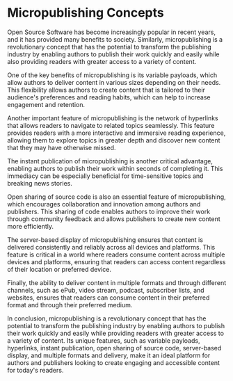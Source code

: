 # Micropublishing Concepts

Open Source Software has become increasingly popular in recent years, and it has provided many benefits to society. Similarly, micropublishing is a revolutionary concept that has the potential to transform the publishing industry by enabling authors to publish their work quickly and easily while also providing readers with greater access to a variety of content.

One of the key benefits of micropublishing is its variable payloads, which allow authors to deliver content in various sizes depending on their needs. This flexibility allows authors to create content that is tailored to their audience's preferences and reading habits, which can help to increase engagement and retention.

Another important feature of micropublishing is the network of hyperlinks that allows readers to navigate to related topics seamlessly. This feature provides readers with a more interactive and immersive reading experience, allowing them to explore topics in greater depth and discover new content that they may have otherwise missed.

The instant publication of micropublishing is another critical advantage, enabling authors to publish their work within seconds of completing it. This immediacy can be especially beneficial for time-sensitive topics and breaking news stories.

Open sharing of source code is also an essential feature of micropublishing, which encourages collaboration and innovation among authors and publishers. This sharing of code enables authors to improve their work through community feedback and allows publishers to create new content more efficiently.

The server-based display of micropublishing ensures that content is delivered consistently and reliably across all devices and platforms. This feature is critical in a world where readers consume content across multiple devices and platforms, ensuring that readers can access content regardless of their location or preferred device.

Finally, the ability to deliver content in multiple formats and through different channels, such as ePub, video stream, podcast, subscriber lists, and websites, ensures that readers can consume content in their preferred format and through their preferred medium.

In conclusion, micropublishing is a revolutionary concept that has the potential to transform the publishing industry by enabling authors to publish their work quickly and easily while providing readers with greater access to a variety of content. Its unique features, such as variable payloads, hyperlinks, instant publication, open sharing of source code, server-based display, and multiple formats and delivery, make it an ideal platform for authors and publishers looking to create engaging and accessible content for today's readers.